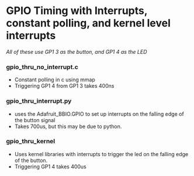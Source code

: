 # GPIO Timing with Interrupts, constant polling, and kernel level interrupts

*All of these use GP1 3 as the button, and GP1 4 as the LED* 

### gpio_thru_no_interrupt.c
* Constant polling in c using mmap
* Triggering GP1 4 from GP1 3 takes 400ns

### gpio_thru_interrupt.py
* uses the Adafruit_BBIO.GPIO to set up interrupts on the falling edge of the button signal
* Takes 700us, but this may be due to python.

### gpio_thru_kernel
* Uses kernel libraries with interrupts to trigger the led on the falling edge of the button.
* Triggering GP1 4 takes 400us

